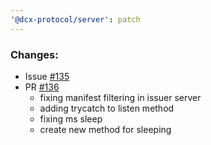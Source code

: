 ```yaml
---
'@dcx-protocol/server': patch
---
```


### Changes:
- Issue [#135](https://github.com/TBD54566975/incubation-dcx/issues/135)
- PR [#136](https://github.com/TBD54566975/incubation-dcx/pull/136)
  - fixing manifest filtering in issuer server
  - adding trycatch to listen method
  - fixing ms sleep
  - create new method for sleeping
